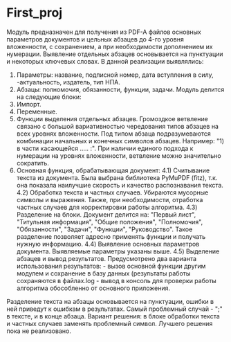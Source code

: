 # First_proj
Модуль предназначен для получения из PDF-A файлов основных параметров документов и цельных абзацев до 4-го уровня вложенности, с сохранением, а при необходимости дополнением их нумерации.
Выявление отдельных абзацев основывается на пунктуации и некоторых ключевых словах.
В данной реализации выявлялись:
1.	Параметры: название, подписной номер, дата вступления в силу, -актуальность, издатель, тип НПА.
2.	Абзацы: полномочия, обязанности, функции, задачи.
Модуль делится на следующие блоки:
1.	Импорт.
2.	Переменные.
3.	Функции выделения отдельных абзацев. Громоздкое ветвление связано с большой вариативностью чередования типов абзацев на всех уровнях вложенности. Под типом абзаца подразумеваются комбинации начальных и конечных символов абзацев. Например: "1) в части касающейся ..... :". При наличии единого подхода к нумерации на уровнях вложенности, ветвление можно значительно сократить.
4.	Основная функция, обрабатывающая документ:
4.1) Считывание текста из документа. Была выбрана библиотека PyMuPDF (fitz), т.к. она показала наилучшие скорость и качество распознавания текста.
4.2) Обработка текста и частных случаев. Убираются мусорные символы и выражения. Также, при необходимости, отработка частных случаев для корректировки работы алгоритма.
4.3) Разделение на блоки. Документ делится на: "Первый лист", "Титульная информация", "Общие положения", "Полномочия", "Обязанности", "Задачи", "Функции", "Руководство". Такое разделение позволяет адресно применять функции и получать нужную информацию.
4.4) Выявление основных параметров документа. Выявляемые параметры указаны выше.
4.5) Выделение абзацев и вывод результатов. Предусмотрено два варианта использования результатов: - вызов основной функции другим модулем и сохранение в базу данных (результаты работы сохраняются в файлах.log - вывод в консоль для проверки работы алгоритма обособленно от основного приложения.

Разделение текста на абзацы основывается на пунктуации, ошибки в ней приведут к ошибкам в результатах.
Самый проблемный случай - ";" в тексте, и в конце абзаца. Вариант решения: в блоке обработки текста и частных случаев заменять проблемный символ. Лучшего решения пока не реализовано.
